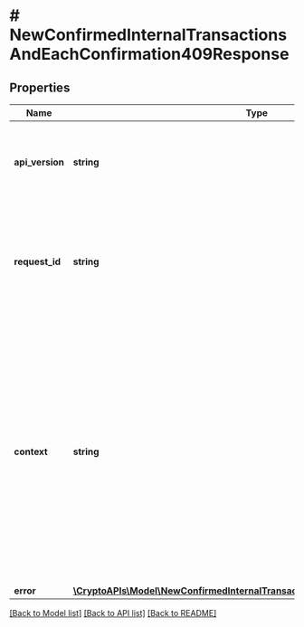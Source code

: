 # # NewConfirmedInternalTransactionsAndEachConfirmation409Response

## Properties

Name | Type | Description | Notes
------------ | ------------- | ------------- | -------------
**api_version** | **string** | Specifies the version of the API that incorporates this endpoint. |
**request_id** | **string** | Defines the ID of the request. The &#x60;requestId&#x60; is generated by Crypto APIs and it&#39;s unique for every request. |
**context** | **string** | In batch situations the user can use the context to correlate responses with requests. This property is present regardless of whether the response was successful or returned as an error. &#x60;context&#x60; is specified by the user. | [optional]
**error** | [**\CryptoAPIs\Model\NewConfirmedInternalTransactionsAndEachConfirmationE409**](NewConfirmedInternalTransactionsAndEachConfirmationE409.md) |  |

[[Back to Model list]](../../README.md#models) [[Back to API list]](../../README.md#endpoints) [[Back to README]](../../README.md)
